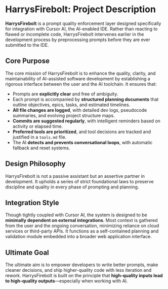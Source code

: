 # HarrysFirebolt: Project Description

**HarrysFirebolt** is a prompt quality enforcement layer designed specifically for integration with Cursor AI, the AI-enabled IDE. Rather than reacting to flawed or incomplete code, HarrysFirebolt intervenes earlier in the development process by preprocessing prompts before they are ever submitted to the IDE.

## Core Purpose

The core mission of HarrysFirebolt is to enhance the quality, clarity, and maintainability of AI-assisted software development by establishing a rigorous interface between the user and the AI toolchain. It ensures that:

- Prompts are **explicitly clear** and free of ambiguity.
- Each prompt is accompanied by **structured planning documents** that outline objectives, epics, tasks, and estimated timelines.
- **All file changes are logged**, with detailed dev logs, pseudocode summaries, and evolving project structure maps.
- **Commits are suggested regularly**, with intelligent reminders based on activity or elapsed time.
- **Preferred tools are prioritized**, and tool decisions are tracked and justified in a `tools.md` file.
- The AI **detects and prevents conversational loops**, with automatic fallback and reset systems.

## Design Philosophy

HarrysFirebolt is not a passive assistant but an assertive partner in development. It upholds a series of strict foundational laws to preserve discipline and quality in every phase of prompting and planning.

## Integration Style

Though tightly coupled with Cursor AI, the system is designed to be **minimally dependent on external integrations**. Most context is gathered from the user and the ongoing conversation, minimizing reliance on cloud services or third-party APIs. It functions as a self-contained planning and validation module embedded into a broader web application interface.

## Ultimate Goal

The ultimate aim is to empower developers to write better prompts, make cleaner decisions, and ship higher-quality code with less iteration and rework. HarrysFirebolt is built on the principle that **high-quality inputs lead to high-quality outputs**—especially when working with AI.
